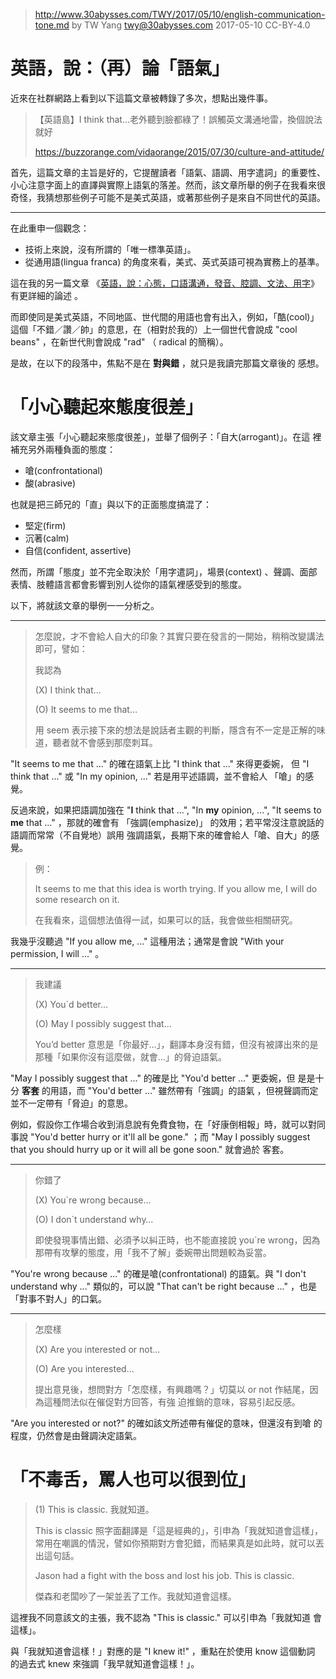 ﻿> http://www.30abysses.com/TWY/2017/05/10/english-communication-tone.md
> by TW Yang <twy@30abysses.com> 2017-05-10 CC-BY-4.0

# 英語，說：（再）論「語氣」

近來在社群網路上看到以下這篇文章被轉錄了多次，想點出幾件事。

> 【英語島】I think that…老外聽到臉都綠了！誤觸英文溝通地雷，換個說法就好
>
> https://buzzorange.com/vidaorange/2015/07/30/culture-and-attitude/

首先，這篇文章的主旨是好的，它提醒讀者「語氣、語調、用字遣詞」的重要性、
小心注意字面上的直譯與實際上語氣的落差。然而，該文章所舉的例子在我看來很
奇怪，我猜想那些例子可能不是美式英語，或著那些例子是來自不同世代的英語。

---
在此重申一個觀念：

* 技術上來說，沒有所謂的「唯一標準英語」。
* 從通用語(lingua franca) 的角度來看，美式、英式英語可視為實務上的基準。

這在我的另一篇文章
《[英語，說：心態，口語溝通，發音、腔調、文法、用字][1]》 有更詳細的論述
。

[1]: http://www.30abysses.com/TWY/2017/02/13/english-verbal-communication.html

而即使同是美式英語，不同地區、世代間的用語也會有出入，例如，「酷(cool)」
這個「不錯／讚／帥」的意思，在（相對於我的）上一個世代會說成
"cool beans"  ，在新世代則會說成 "rad"  （ radical  的簡稱）。

是故，在以下的段落中，焦點不是在  **對與錯**  ，就只是我讀完那篇文章後的
感想。



# 「小心聽起來態度很差」

該文章主張「小心聽起來態度很差」，並舉了個例子：「自大(arrogant)」。在這
裡補充另外兩種負面的態度：

* 嗆(confrontational)
* 酸(abrasive)

也就是把三師兄的「直」與以下的正面態度搞混了：

* 堅定(firm)
* 沉著(calm)
* 自信(confident, assertive)

然而，所謂「態度」並不完全取決於「用字遣詞」，場景(context) 、聲調、面部
表情、肢體語言都會影響到別人從你的語氣裡感受到的態度。

以下，將就該文章的舉例一一分析之。

---
> 怎麼說，才不會給人自大的印象？其實只要在發言的一開始，稍稍改變講法即可，譬如：
>
> 我認為
>
> (X) I think that…
>
> (O) It seems to me that…
>
> 用 seem 表示接下來的想法是說話者主觀的判斷，隱含有不一定是正解的味道，聽者就不會感到那麼刺耳。

"It seems to me that ..." 的確在語氣上比 "I think that ..." 來得更委婉，
但 "I think that ..." 或 "In my opinion, ..." 若是用平述語調，並不會給人
「嗆」的感覺。

反過來說，如果把語調加強在 "**I** think that ...",
"In **my** opinion, ...", "It seems to **me** that ..." ，那就的確會有
「強調(emphasize)」 的效用；若平常沒注意說話的語調而常常（不自覺地）誤用
強調語氣，長期下來的確會給人「嗆、自大」的感覺。

> 例：
>
> It seems to me that this idea is worth trying. If you allow me, I will do some research on it.
>
> 在我看來，這個想法值得一試，如果可以的話，我會做些相關研究。

我幾乎沒聽過 "If you allow me, ..." 這種用法；通常是會說
"With your permission, I will ..."  。

---
> 我建議
>
> (X) You`d better…
>
> (O) May I possibly suggest that…
>
> You’d better 意思是「你最好…」，翻譯本身沒有錯，但沒有被譯出來的是那種「如果你沒有這麼做，就會…」的脅迫語氣。

"May I possibly suggest that ..." 的確是比 "You'd better ..." 更委婉，但
是是十分  **客套**  的用語，而 "You'd better ..." 雖然帶有「強調」的語氣
，但視聲調而定並不一定帶有「脅迫」的意思。

例如，假設你工作場合收到消息說有免費食物，在「好康倒相報」時，就可以對同
事說 "You'd better hurry or it'll all be gone." ；而 "May I possibly
suggest that you should hurry up or it will all be gone soon."  就會過於
客套。

---
> 你錯了
>
> (X) You`re wrong because…
>
> (O) I don`t understand why…
>
> 即使發現事情出錯、必須予以糾正時，也不能直接說  you`re wrong，因為那帶有攻擊的態度，用「我不了解」委婉帶出問題較為妥當。

"You're wrong because ..."  的確是嗆(confrontational) 的語氣。與
"I don't understand why ..."  類似的，可以說
"That can't be right because ..." ，也是「對事不對人」的口氣。

---
> 怎麼樣
>
> (X) Are you interested or not…
>
> (O) Are you interested…
>
> 提出意見後，想問對方「怎麼樣，有興趣嗎？」切莫以 or not 作結尾，因為這種問法似在催促對方回答，有強 迫推銷的意味，容易引起反感。

"Are you interested or not?"  的確如該文所述帶有催促的意味，但還沒有到嗆
的程度，仍然會是由聲調決定語氣。



# 「不毒舌，罵人也可以很到位」

> (1) This is classic. 我就知道。
>
> This is classic 照字面翻譯是「這是經典的」，引申為「我就知道會這樣」，常用在嘲諷的情況，譬如你預期對方會犯錯，而結果真是如此時，就可以丟出這句話。
>
> Jason had a fight with the boss and lost his job. This is classic.
>
> 傑森和老闆吵了一架並丟了工作。我就知道會這樣。

這裡我不同意該文的主張，我不認為 "This is classic." 可以引申為「我就知道
會這樣」。

與「我就知道會這樣！」對應的是 "I knew it!" ，重點在於使用 know 這個動詞
的過去式 knew 來強調「我早就知道會這樣！」。
